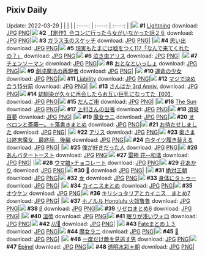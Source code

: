 ## Pixiv Daily
Update: 2022-03-29
|      |      |      |
| :----: | :----: | :----: |
|![](https://pixiv.microyu.workers.dev/c/240x480/img-master/img/2022/03/27/13/57/54/97199394_p0_master1200.jpg) **#1** [Lightning](https://www.pixiv.net/artworks/97199394) download: [JPG](https://pixiv.microyu.workers.dev/img-original/img/2022/03/27/13/57/54/97199394_p0.jpg) [PNG](https://pixiv.microyu.workers.dev/img-original/img/2022/03/27/13/57/54/97199394_p0.png)|![](https://pixiv.microyu.workers.dev/c/240x480/img-master/img/2022/03/28/00/00/18/97224439_p0_master1200.jpg) **#2** [【創作】合コンに行ったら女がいなかった話２６](https://www.pixiv.net/artworks/97224439) download: [JPG](https://pixiv.microyu.workers.dev/img-original/img/2022/03/28/00/00/18/97224439_p0.jpg) [PNG](https://pixiv.microyu.workers.dev/img-original/img/2022/03/28/00/00/18/97224439_p0.png)|![](https://pixiv.microyu.workers.dev/c/240x480/img-master/img/2022/03/27/07/30/01/97203599_p0_master1200.jpg) **#3** [ガラス玉のスケッチ](https://www.pixiv.net/artworks/97203599) download: [JPG](https://pixiv.microyu.workers.dev/img-original/img/2022/03/27/07/30/01/97203599_p0.jpg) [PNG](https://pixiv.microyu.workers.dev/img-original/img/2022/03/27/07/30/01/97203599_p0.png)|
|![](https://pixiv.microyu.workers.dev/c/240x480/img-master/img/2022/03/28/08/19/28/97230962_p0_master1200.jpg) **#4** [思い出](https://www.pixiv.net/artworks/97230962) download: [JPG](https://pixiv.microyu.workers.dev/img-original/img/2022/03/28/08/19/28/97230962_p0.jpg) [PNG](https://pixiv.microyu.workers.dev/img-original/img/2022/03/28/08/19/28/97230962_p0.png)|![](https://pixiv.microyu.workers.dev/c/240x480/img-master/img/2022/03/27/18/00/14/97213851_p0_master1200.jpg) **#5** [現実もたまには嘘をつく117「なんで来てくれたの？」](https://www.pixiv.net/artworks/97213851) download: [JPG](https://pixiv.microyu.workers.dev/img-original/img/2022/03/27/18/00/14/97213851_p0.jpg) [PNG](https://pixiv.microyu.workers.dev/img-original/img/2022/03/27/18/00/14/97213851_p0.png)|![](https://pixiv.microyu.workers.dev/c/240x480/img-master/img/2022/03/27/00/02/39/97197213_p0_master1200.jpg) **#6** [泣き虫アリス](https://www.pixiv.net/artworks/97197213) download: [JPG](https://pixiv.microyu.workers.dev/img-original/img/2022/03/27/00/02/39/97197213_p0.jpg) [PNG](https://pixiv.microyu.workers.dev/img-original/img/2022/03/27/00/02/39/97197213_p0.png)|
|![](https://pixiv.microyu.workers.dev/c/240x480/img-master/img/2022/03/27/00/01/52/97197134_p0_master1200.jpg) **#7** [チェンソーマン](https://www.pixiv.net/artworks/97197134) download: [JPG](https://pixiv.microyu.workers.dev/img-original/img/2022/03/27/00/01/52/97197134_p0.jpg) [PNG](https://pixiv.microyu.workers.dev/img-original/img/2022/03/27/00/01/52/97197134_p0.png)|![](https://pixiv.microyu.workers.dev/c/240x480/img-master/img/2022/03/28/04/46/00/97229275_p0_master1200.jpg) **#8** [おとなといっしょ](https://www.pixiv.net/artworks/97229275) download: [JPG](https://pixiv.microyu.workers.dev/img-original/img/2022/03/28/04/46/00/97229275_p0.jpg) [PNG](https://pixiv.microyu.workers.dev/img-original/img/2022/03/28/04/46/00/97229275_p0.png)|![](https://pixiv.microyu.workers.dev/c/240x480/img-master/img/2022/03/27/00/14/23/97197746_p0_master1200.jpg) **#9** [創成魔法の再現者](https://www.pixiv.net/artworks/97197746) download: [JPG](https://pixiv.microyu.workers.dev/img-original/img/2022/03/27/00/14/23/97197746_p0.jpg) [PNG](https://pixiv.microyu.workers.dev/img-original/img/2022/03/27/00/14/23/97197746_p0.png)|
|![](https://pixiv.microyu.workers.dev/c/240x480/img-master/img/2022/03/28/00/03/07/97224661_p0_master1200.jpg) **#10** [運命の少女](https://www.pixiv.net/artworks/97224661) download: [JPG](https://pixiv.microyu.workers.dev/img-original/img/2022/03/28/00/03/07/97224661_p0.jpg) [PNG](https://pixiv.microyu.workers.dev/img-original/img/2022/03/28/00/03/07/97224661_p0.png)|![](https://pixiv.microyu.workers.dev/c/240x480/img-master/img/2022/03/27/10/28/40/97205775_p0_master1200.jpg) **#11** [Liability](https://www.pixiv.net/artworks/97205775) download: [JPG](https://pixiv.microyu.workers.dev/img-original/img/2022/03/27/10/28/40/97205775_p0.jpg) [PNG](https://pixiv.microyu.workers.dev/img-original/img/2022/03/27/10/28/40/97205775_p0.png)|![](https://pixiv.microyu.workers.dev/c/240x480/img-master/img/2022/03/27/00/08/01/97197507_p0_master1200.jpg) **#12** [マジで決め合う15分前](https://www.pixiv.net/artworks/97197507) download: [JPG](https://pixiv.microyu.workers.dev/img-original/img/2022/03/27/00/08/01/97197507_p0.jpg) [PNG](https://pixiv.microyu.workers.dev/img-original/img/2022/03/27/00/08/01/97197507_p0.png)|
|![](https://pixiv.microyu.workers.dev/c/240x480/img-master/img/2022/03/27/00/12/08/97197657_p0_master1200.jpg) **#13** [さんばか 3rd Anniv.](https://www.pixiv.net/artworks/97197657) download: [JPG](https://pixiv.microyu.workers.dev/img-original/img/2022/03/27/00/12/08/97197657_p0.jpg) [PNG](https://pixiv.microyu.workers.dev/img-original/img/2022/03/27/00/12/08/97197657_p0.png)|![](https://pixiv.microyu.workers.dev/c/240x480/img-master/img/2022/03/27/00/04/04/97197311_p0_master1200.jpg) **#14** [幼馴染が久々に再会したらお互い巨乳になってた【60】](https://www.pixiv.net/artworks/97197311) download: [JPG](https://pixiv.microyu.workers.dev/img-original/img/2022/03/27/00/04/04/97197311_p0.jpg) [PNG](https://pixiv.microyu.workers.dev/img-original/img/2022/03/27/00/04/04/97197311_p0.png)|![](https://pixiv.microyu.workers.dev/c/240x480/img-master/img/2022/03/27/20/30/01/97217612_p0_master1200.jpg) **#15** [だんご串](https://www.pixiv.net/artworks/97217612) download: [JPG](https://pixiv.microyu.workers.dev/img-original/img/2022/03/27/20/30/01/97217612_p0.jpg) [PNG](https://pixiv.microyu.workers.dev/img-original/img/2022/03/27/20/30/01/97217612_p0.png)|
|![](https://pixiv.microyu.workers.dev/c/240x480/img-master/img/2022/03/28/00/02/39/97224616_p0_master1200.jpg) **#16** [The Sun](https://www.pixiv.net/artworks/97224616) download: [JPG](https://pixiv.microyu.workers.dev/img-original/img/2022/03/28/00/02/39/97224616_p0.jpg) [PNG](https://pixiv.microyu.workers.dev/img-original/img/2022/03/28/00/02/39/97224616_p0.png)|![](https://pixiv.microyu.workers.dev/c/240x480/img-master/img/2022/03/27/12/48/41/97207982_p0_master1200.jpg) **#17** [上村さんの出張](https://www.pixiv.net/artworks/97207982) download: [JPG](https://pixiv.microyu.workers.dev/img-original/img/2022/03/27/12/48/41/97207982_p0.jpg) [PNG](https://pixiv.microyu.workers.dev/img-original/img/2022/03/27/12/48/41/97207982_p0.png)|![](https://pixiv.microyu.workers.dev/c/240x480/img-master/img/2022/03/27/00/30/02/97198222_p0_master1200.jpg) **#18** [須臾百夢](https://www.pixiv.net/artworks/97198222) download: [JPG](https://pixiv.microyu.workers.dev/img-original/img/2022/03/27/00/30/02/97198222_p0.jpg) [PNG](https://pixiv.microyu.workers.dev/img-original/img/2022/03/27/00/30/02/97198222_p0.png)|
|![](https://pixiv.microyu.workers.dev/c/240x480/img-master/img/2022/03/27/00/05/12/97197372_p0_master1200.jpg) **#19** [魔女ラニ](https://www.pixiv.net/artworks/97197372) download: [JPG](https://pixiv.microyu.workers.dev/img-original/img/2022/03/27/00/05/12/97197372_p0.jpg) [PNG](https://pixiv.microyu.workers.dev/img-original/img/2022/03/27/00/05/12/97197372_p0.png)|![](https://pixiv.microyu.workers.dev/c/240x480/img-master/img/2022/03/28/20/07/13/97240491_p0_master1200.jpg) **#20** [オベロンと斎藤一。＋落書きまとめ](https://www.pixiv.net/artworks/97240491) download: [JPG](https://pixiv.microyu.workers.dev/img-original/img/2022/03/28/20/07/13/97240491_p0.jpg) [PNG](https://pixiv.microyu.workers.dev/img-original/img/2022/03/28/20/07/13/97240491_p0.png)|![](https://pixiv.microyu.workers.dev/c/240x480/img-master/img/2022/03/28/00/00/21/97224444_p0_master1200.jpg) **#21** [お待たせしました](https://www.pixiv.net/artworks/97224444) download: [JPG](https://pixiv.microyu.workers.dev/img-original/img/2022/03/28/00/00/21/97224444_p0.jpg) [PNG](https://pixiv.microyu.workers.dev/img-original/img/2022/03/28/00/00/21/97224444_p0.png)|
|![](https://pixiv.microyu.workers.dev/c/240x480/img-master/img/2022/03/28/13/54/18/97234581_p0_master1200.jpg) **#22** [アリス](https://www.pixiv.net/artworks/97234581) download: [JPG](https://pixiv.microyu.workers.dev/img-original/img/2022/03/28/13/54/18/97234581_p0.jpg) [PNG](https://pixiv.microyu.workers.dev/img-original/img/2022/03/28/13/54/18/97234581_p0.png)|![](https://pixiv.microyu.workers.dev/c/240x480/img-master/img/2022/03/27/14/55/41/97210103_p0_master1200.jpg) **#23** [奥さまは終末魔女　最終話　後編](https://www.pixiv.net/artworks/97210103) download: [JPG](https://pixiv.microyu.workers.dev/img-original/img/2022/03/27/14/55/41/97210103_p0.jpg) [PNG](https://pixiv.microyu.workers.dev/img-original/img/2022/03/27/14/55/41/97210103_p0.png)|![](https://pixiv.microyu.workers.dev/c/240x480/img-master/img/2022/03/27/02/09/19/97200437_p0_master1200.jpg) **#24** [白タイツ履き替える](https://www.pixiv.net/artworks/97200437) download: [JPG](https://pixiv.microyu.workers.dev/img-original/img/2022/03/27/02/09/19/97200437_p0.jpg) [PNG](https://pixiv.microyu.workers.dev/img-original/img/2022/03/27/02/09/19/97200437_p0.png)|
|![](https://pixiv.microyu.workers.dev/c/240x480/img-master/img/2022/03/28/01/37/14/97227132_p0_master1200.jpg) **#25** [僕が好きだった人](https://www.pixiv.net/artworks/97227132) download: [JPG](https://pixiv.microyu.workers.dev/img-original/img/2022/03/28/01/37/14/97227132_p0.jpg) [PNG](https://pixiv.microyu.workers.dev/img-original/img/2022/03/28/01/37/14/97227132_p0.png)|![](https://pixiv.microyu.workers.dev/c/240x480/img-master/img/2022/03/28/20/30/01/97240993_p0_master1200.jpg) **#26** [あんバタートースト](https://www.pixiv.net/artworks/97240993) download: [JPG](https://pixiv.microyu.workers.dev/img-original/img/2022/03/28/20/30/01/97240993_p0.jpg) [PNG](https://pixiv.microyu.workers.dev/img-original/img/2022/03/28/20/30/01/97240993_p0.png)|![](https://pixiv.microyu.workers.dev/c/240x480/img-master/img/2022/03/28/13/40/42/97234445_p0_master1200.jpg) **#27** [雷神  花--和谐](https://www.pixiv.net/artworks/97234445) download: [JPG](https://pixiv.microyu.workers.dev/img-original/img/2022/03/28/13/40/42/97234445_p0.jpg) [PNG](https://pixiv.microyu.workers.dev/img-original/img/2022/03/28/13/40/42/97234445_p0.png)|
|![](https://pixiv.microyu.workers.dev/c/240x480/img-master/img/2022/03/28/13/47/12/97234512_p0_master1200.jpg) **#28** [ウマ娘×チョコレート](https://www.pixiv.net/artworks/97234512) download: [JPG](https://pixiv.microyu.workers.dev/img-original/img/2022/03/28/13/47/12/97234512_p0.jpg) [PNG](https://pixiv.microyu.workers.dev/img-original/img/2022/03/28/13/47/12/97234512_p0.png)|![](https://pixiv.microyu.workers.dev/c/240x480/img-master/img/2022/03/28/00/01/43/97224481_p0_master1200.jpg) **#29** [花あかり](https://www.pixiv.net/artworks/97224481) download: [JPG](https://pixiv.microyu.workers.dev/img-original/img/2022/03/28/00/01/43/97224481_p0.jpg) [PNG](https://pixiv.microyu.workers.dev/img-original/img/2022/03/28/00/01/43/97224481_p0.png)|![](https://pixiv.microyu.workers.dev/c/240x480/img-master/img/2022/03/27/00/01/27/97197107_p0_master1200.jpg) **#30** [🐰](https://www.pixiv.net/artworks/97197107) download: [JPG](https://pixiv.microyu.workers.dev/img-original/img/2022/03/27/00/01/27/97197107_p0.jpg) [PNG](https://pixiv.microyu.workers.dev/img-original/img/2022/03/27/00/01/27/97197107_p0.png)|
|![](https://pixiv.microyu.workers.dev/c/240x480/img-master/img/2022/03/28/13/52/04/97234559_p0_master1200.jpg) **#31** [絶対王朝](https://www.pixiv.net/artworks/97234559) download: [JPG](https://pixiv.microyu.workers.dev/img-original/img/2022/03/28/13/52/04/97234559_p0.jpg) [PNG](https://pixiv.microyu.workers.dev/img-original/img/2022/03/28/13/52/04/97234559_p0.png)|![](https://pixiv.microyu.workers.dev/c/240x480/img-master/img/2022/03/27/06/00/07/97202800_p0_master1200.jpg) **#32** [☆](https://www.pixiv.net/artworks/97202800) download: [JPG](https://pixiv.microyu.workers.dev/img-original/img/2022/03/27/06/00/07/97202800_p0.jpg) [PNG](https://pixiv.microyu.workers.dev/img-original/img/2022/03/27/06/00/07/97202800_p0.png)|![](https://pixiv.microyu.workers.dev/c/240x480/img-master/img/2022/03/27/00/11/40/97197634_p0_master1200.jpg) **#33** [身体にタトゥー](https://www.pixiv.net/artworks/97197634) download: [JPG](https://pixiv.microyu.workers.dev/img-original/img/2022/03/27/00/11/40/97197634_p0.jpg) [PNG](https://pixiv.microyu.workers.dev/img-original/img/2022/03/27/00/11/40/97197634_p0.png)|
|![](https://pixiv.microyu.workers.dev/c/240x480/img-master/img/2022/03/27/16/17/03/97211636_p0_master1200.jpg) **#34** [カイニスまとめ](https://www.pixiv.net/artworks/97211636) download: [JPG](https://pixiv.microyu.workers.dev/img-original/img/2022/03/27/16/17/03/97211636_p0.jpg) [PNG](https://pixiv.microyu.workers.dev/img-original/img/2022/03/27/16/17/03/97211636_p0.png)|![](https://pixiv.microyu.workers.dev/c/240x480/img-master/img/2022/03/28/00/02/36/97224606_p0_master1200.jpg) **#35** [オウケン](https://www.pixiv.net/artworks/97224606) download: [JPG](https://pixiv.microyu.workers.dev/img-original/img/2022/03/28/00/02/36/97224606_p0.jpg) [PNG](https://pixiv.microyu.workers.dev/img-original/img/2022/03/28/00/02/36/97224606_p0.png)|![](https://pixiv.microyu.workers.dev/c/240x480/img-master/img/2022/03/27/15/47/31/97211051_p0_master1200.jpg) **#36** [キリシュタリアとカイニス　まとめ7](https://www.pixiv.net/artworks/97211051) download: [JPG](https://pixiv.microyu.workers.dev/img-original/img/2022/03/27/15/47/31/97211051_p0.jpg) [PNG](https://pixiv.microyu.workers.dev/img-original/img/2022/03/27/15/47/31/97211051_p0.png)|
|![](https://pixiv.microyu.workers.dev/c/240x480/img-master/img/2022/03/27/18/13/11/97214154_p0_master1200.jpg) **#37** [ホノルル Honolulu 火奴鲁鲁](https://www.pixiv.net/artworks/97214154) download: [JPG](https://pixiv.microyu.workers.dev/img-original/img/2022/03/27/18/13/11/97214154_p0.jpg) [PNG](https://pixiv.microyu.workers.dev/img-original/img/2022/03/27/18/13/11/97214154_p0.png)|![](https://pixiv.microyu.workers.dev/c/240x480/img-master/img/2022/03/27/14/52/36/97210063_p0_master1200.jpg) **#38** [β](https://www.pixiv.net/artworks/97210063) download: [JPG](https://pixiv.microyu.workers.dev/img-original/img/2022/03/27/14/52/36/97210063_p0.jpg) [PNG](https://pixiv.microyu.workers.dev/img-original/img/2022/03/27/14/52/36/97210063_p0.png)|![](https://pixiv.microyu.workers.dev/c/240x480/img-master/img/2022/03/28/20/58/13/97241638_p0_master1200.jpg) **#39** [リゼロまとめ6](https://www.pixiv.net/artworks/97241638) download: [JPG](https://pixiv.microyu.workers.dev/img-original/img/2022/03/28/20/58/13/97241638_p0.jpg) [PNG](https://pixiv.microyu.workers.dev/img-original/img/2022/03/28/20/58/13/97241638_p0.png)|
|![](https://pixiv.microyu.workers.dev/c/240x480/img-master/img/2022/03/27/18/32/17/97214611_p0_master1200.jpg) **#40** [溫蒂](https://www.pixiv.net/artworks/97214611) download: [JPG](https://pixiv.microyu.workers.dev/img-original/img/2022/03/27/18/32/17/97214611_p0.jpg) [PNG](https://pixiv.microyu.workers.dev/img-original/img/2022/03/27/18/32/17/97214611_p0.png)|![](https://pixiv.microyu.workers.dev/c/240x480/img-master/img/2022/03/27/21/17/12/97219017_p0_master1200.jpg) **#41** [眠りが浅いウォロ](https://www.pixiv.net/artworks/97219017) download: [JPG](https://pixiv.microyu.workers.dev/img-original/img/2022/03/27/21/17/12/97219017_p0.jpg) [PNG](https://pixiv.microyu.workers.dev/img-original/img/2022/03/27/21/17/12/97219017_p0.png)|![](https://pixiv.microyu.workers.dev/c/240x480/img-master/img/2022/03/28/18/28/19/97225592_p0_master1200.jpg) **#42** [///🌸](https://www.pixiv.net/artworks/97225592) download: [JPG](https://pixiv.microyu.workers.dev/img-original/img/2022/03/28/18/28/19/97225592_p0.jpg) [PNG](https://pixiv.microyu.workers.dev/img-original/img/2022/03/28/18/28/19/97225592_p0.png)|
|![](https://pixiv.microyu.workers.dev/c/240x480/img-master/img/2022/03/28/19/03/58/97239154_p0_master1200.jpg) **#43** [Fateまとめ１３](https://www.pixiv.net/artworks/97239154) download: [JPG](https://pixiv.microyu.workers.dev/img-original/img/2022/03/28/19/03/58/97239154_p0.jpg) [PNG](https://pixiv.microyu.workers.dev/img-original/img/2022/03/28/19/03/58/97239154_p0.png)|![](https://pixiv.microyu.workers.dev/c/240x480/img-master/img/2022/03/28/00/00/16/97224431_p0_master1200.jpg) **#44** [魔女ラニ](https://www.pixiv.net/artworks/97224431) download: [JPG](https://pixiv.microyu.workers.dev/img-original/img/2022/03/28/00/00/16/97224431_p0.jpg) [PNG](https://pixiv.microyu.workers.dev/img-original/img/2022/03/28/00/00/16/97224431_p0.png)|![](https://pixiv.microyu.workers.dev/c/240x480/img-master/img/2022/03/27/00/04/00/97197305_p0_master1200.jpg) **#45** [🌸](https://www.pixiv.net/artworks/97197305) download: [JPG](https://pixiv.microyu.workers.dev/img-original/img/2022/03/27/00/04/00/97197305_p0.jpg) [PNG](https://pixiv.microyu.workers.dev/img-original/img/2022/03/27/00/04/00/97197305_p0.png)|
|![](https://pixiv.microyu.workers.dev/c/240x480/img-master/img/2022/03/27/00/00/25/97197003_p0_master1200.jpg) **#46** [一度だけ敵を見逃す男](https://www.pixiv.net/artworks/97197003) download: [JPG](https://pixiv.microyu.workers.dev/img-original/img/2022/03/27/00/00/25/97197003_p0.jpg) [PNG](https://pixiv.microyu.workers.dev/img-original/img/2022/03/27/00/00/25/97197003_p0.png)|![](https://pixiv.microyu.workers.dev/c/240x480/img-master/img/2022/03/27/12/00/03/97207169_p0_master1200.jpg) **#47** [Epinel](https://www.pixiv.net/artworks/97207169) download: [JPG](https://pixiv.microyu.workers.dev/img-original/img/2022/03/27/12/00/03/97207169_p0.jpg) [PNG](https://pixiv.microyu.workers.dev/img-original/img/2022/03/27/12/00/03/97207169_p0.png)|![](https://pixiv.microyu.workers.dev/c/240x480/img-master/img/2022/03/27/00/00/40/97197031_p0_master1200.jpg) **#48** [透明水彩＊朝](https://www.pixiv.net/artworks/97197031) download: [JPG](https://pixiv.microyu.workers.dev/img-original/img/2022/03/27/00/00/40/97197031_p0.jpg) [PNG](https://pixiv.microyu.workers.dev/img-original/img/2022/03/27/00/00/40/97197031_p0.png)|
